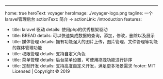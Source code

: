 ---
home: true
heroText: voyager
heroImage:  ./voyager-logo.png
tagline: 一个laravel管理后台
actionText: 简介 →
actionLink: /introduction
features:
  - title: laravel 驱动
    details: 使用php的优秀框架驱动
  - title: BREAD
    details: 可以快速集成数据的查询，添加，修改，删除以及展示
  - title: 媒体管理
    details: 拥有功能强大的图片上传，图片管理，文件管理等功能的媒体管理功能
  - title: 权限管理
    details: 支持自定义角色
  - title: 菜单管理
    details: 后台菜单设置，可使用拖拽功能进行排序
  - title: 定制开发
    details: 支持高度自定义开发，满足更多场景需求
footer: MIT Licensed | Copyright © 2019